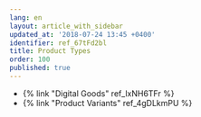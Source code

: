 ```yaml
---
lang: en
layout: article_with_sidebar
updated_at: '2018-07-24 13:45 +0400'
identifier: ref_67tFd2bl
title: Product Types
order: 100
published: true
---
```

*   {% link "Digital Goods" ref_lxNH6TFr %}
*   {% link "Product Variants" ref_4gDLkmPU %}